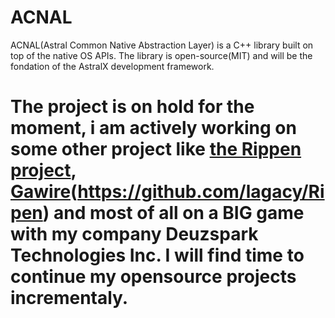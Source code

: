 # ACNAL
ACNAL(Astral Common Native Abstraction Layer) is a C++ library built on top of the native OS APIs. The library is open-source(MIT) and will be the fondation of the AstralX development framework. 

# The project is on hold for the moment, i am actively working on some other project like [the Rippen project](https://github.com/lagacy/Ripen), [Gawire](https://github.com/lagacy/Gawire-Project)(https://github.com/lagacy/Ripen) and most of all on a BIG game with my company Deuzspark Technologies Inc. I will find time to continue my opensource projects incrementaly.
